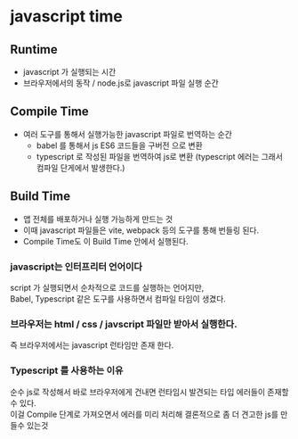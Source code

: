 # javascript time

## Runtime
- javascript 가 실행되는 시간
- 브라우저에서의 동작 / node.js로 javascript 파일 실행 순간
  
## Compile Time
- 여러 도구를 통해서 실행가능한 javascript 파일로 번역하는 순간
  - babel 를 통해서 js ES6 코드들을 구버전 으로 변환
  - typescript 로 작성된 파일을 번역하여 js로 변환 (typescript 에러는 그래서 컴파일 단게에서 발생한다.)
 
## Build Time
- 앱 전체를 배포하거나 실행 가능하게 만드는 것
- 이때 javascript 파일들은 vite, webpack 등의 도구를 통해 번들링 된다.
- Compile Time도 이 Build Time 안에서 실행된다.

### javascript는 인터프리터 언어이다
script 가 실행되면서 순차적으로 코드를 실행하는 언어지만,   
Babel, Typescript 같은 도구를 사용하면서 컴파일 타임이 생겼다.

###  브라우저는 html / css / javscript 파일만 받아서 실행한다.
즉 브라우저에서는 javascript 런타임만 존재 한다.

### Typescript 를 사용하는 이유
순수 js로 작성해서 바로 브라우저에게 건내면 런타임시 발견되는 타입 에러들이 존재할 수 있다.   
이걸 Compile 단계로 가져오면서 에러를 미리 처리해 결론적으로 좀 더 견고한 js를 만들수 있는것
